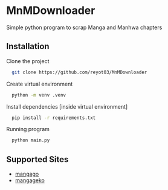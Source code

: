 # MnMDownloader
Simple python program to scrap Manga and Manhwa chapters

## Installation

Clone the project

```bash
  git clone https://github.com/reyot03/MnMDownloader
```

Create virtual environment

```bash
  python -m venv .venv
```

Install dependencies [inside virtual environment]

```bash
  pip install -r requirements.txt
```

Running program
```bash
  python main.py
```
    
## Supported Sites
* [mangago](https://mangago.me/)
* [mangageko](https://www.mangageko.com/)


